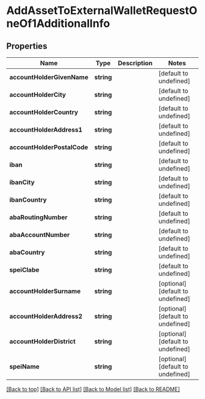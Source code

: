# AddAssetToExternalWalletRequestOneOf1AdditionalInfo

## Properties

|Name | Type | Description | Notes|
|------------ | ------------- | ------------- | -------------|
|**accountHolderGivenName** | **string** |  | [default to undefined]|
|**accountHolderCity** | **string** |  | [default to undefined]|
|**accountHolderCountry** | **string** |  | [default to undefined]|
|**accountHolderAddress1** | **string** |  | [default to undefined]|
|**accountHolderPostalCode** | **string** |  | [default to undefined]|
|**iban** | **string** |  | [default to undefined]|
|**ibanCity** | **string** |  | [default to undefined]|
|**ibanCountry** | **string** |  | [default to undefined]|
|**abaRoutingNumber** | **string** |  | [default to undefined]|
|**abaAccountNumber** | **string** |  | [default to undefined]|
|**abaCountry** | **string** |  | [default to undefined]|
|**speiClabe** | **string** |  | [default to undefined]|
|**accountHolderSurname** | **string** |  | [optional] [default to undefined]|
|**accountHolderAddress2** | **string** |  | [optional] [default to undefined]|
|**accountHolderDistrict** | **string** |  | [optional] [default to undefined]|
|**speiName** | **string** |  | [optional] [default to undefined]|




[[Back to top]](#) [[Back to API list]](../../README.md#documentation-for-api-endpoints) [[Back to Model list]](../../README.md#documentation-for-models) [[Back to README]](../../README.md)
